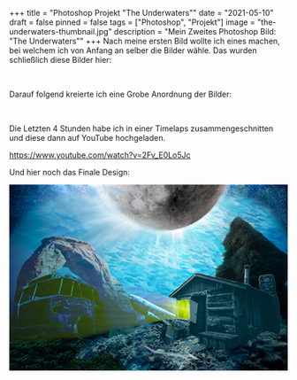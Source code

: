 +++
title = "Photoshop Projekt \"The Underwaters\""
date = "2021-05-10"
draft = false
pinned = false
tags = ["Photoshop", "Projekt"]
image = "the-underwaters-thumbnail.jpg"
description = "Mein Zweites Photoshop Bild: \"The Underwaters\""
+++
Nach meine ersten Bild wollte ich eines machen, bei welchem ich von Anfang an selber die Bilder wähle. Das wurden schließlich diese Bilder hier:

![]()

Darauf folgend kreierte ich eine Grobe Anordnung der Bilder:

![]()

Die Letzten 4 Stunden habe ich in einer Timelaps zusammengeschnitten und diese dann auf YouTube hochgeladen.

<https://www.youtube.com/watch?v=2Fv_E0Lo5Jc>

Und hier noch das Finale Design:

![Finales Design](the-underwaters_blog.jpg)